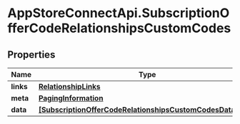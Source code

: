 # AppStoreConnectApi.SubscriptionOfferCodeRelationshipsCustomCodes

## Properties

Name | Type | Description | Notes
------------ | ------------- | ------------- | -------------
**links** | [**RelationshipLinks**](RelationshipLinks.md) |  | [optional] 
**meta** | [**PagingInformation**](PagingInformation.md) |  | [optional] 
**data** | [**[SubscriptionOfferCodeRelationshipsCustomCodesDataInner]**](SubscriptionOfferCodeRelationshipsCustomCodesDataInner.md) |  | [optional] 


